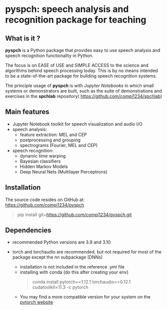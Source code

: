 # pyspch: speech analysis and recognition package for teaching

## What is it ?
**pyspch** is a Python package that provides easy to use speech analysis and speech recognition functionality in Python.  

The focus is on EASE of USE and SIMPLE ACCESS to the science and algorithms behind speech processing today.   This is by no means intended to be a state-of-the-art package for building speech recognition systems.

The principle usage of **pyspch** is with *Jupyter Notebooks* in which small systems or demonstrators are built, such as  the suite of demonstrations and exercises in the **spchlab** repository( https://github.com/compi1234/spchlab)


## Main features
 
- Jupyter Notebook toolkit for speech visualization and audio I/O
- speech analysis:
    + feature extraction: MEL and CEP
    + postprocessing and grouping
    + spectrograms (Fourier, MEL and CEP)
- speech recognition:
    + dynamic time warping
    + Bayesian classifiers
    + Hidden Markov Models
    + Deep Neural Nets (Multilayer Perceptrons)


## Installation

The source code resides on GitHub at:
https://github.com/compi1234/pyspch

> pip install git+https://github.com/compi1234/pyspch.git

## Dependencies

- recommended Python versions are 3.9 and 3.10
    
- torch and torchaudio are recommended, but not required for most of the package except the nn subpackage (DNNs)
    + installation is not included in the reference .yml file 
    + installing with conda (do this after creating your env)
        > conda install pytorch==1.12.1 torchaudio==0.12.1 cudatoolkit=11.3 -c pytorch
    + You may find a more compatible version for your system on the [pytorch website]( https://pytorch.org/get-started/previous-versions/)
